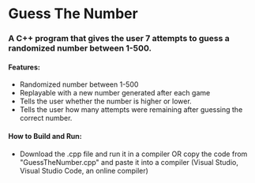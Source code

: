 # Guess The Number

### A C++ program that gives the user 7 attempts to guess a randomized number between 1-500.

#### Features: 

  - Randomized number between 1-500
  - Replayable with a new number generated after each game
  - Tells the user whether the number is higher or lower.
  - Tells the user how many attempts were remaining after guessing the correct number.

#### How to Build and Run:

  - Download the .cpp file and run it in a compiler OR copy the code from "GuessTheNumber.cpp" and paste it
    into a compiler (Visual Studio, Visual Studio Code, an online compiler)
    
